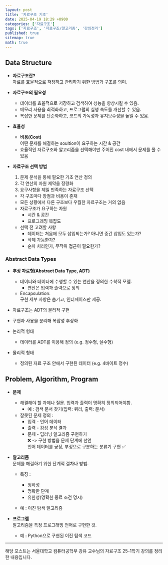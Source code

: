 ```yaml
---
layout: post
title: '자료구조 기초'
date: 2025-04-19 18:29 +0900
categories: ['자료구조']
tags: ['자료구조', '자료구조/알고리즘', '강의정리']
published: true
sitemap: true
math: true
---
```

## Data Structure
- **자료구조란?**  
    자료를 효율적으로 저장하고 관리하기 위한 방법과 구조를 의미.  

- **자료구조의 필요성**  
    - 데이터를 효율적으로 저장하고 검색하여 성능을 향상시킬 수 있음.  
    - 메모리 사용을 최적화하고, 프로그램의 실행 속도를 개선할 수 있음.  
    - 복잡한 문제를 단순화하고, 코드의 가독성과 유지보수성을 높일 수 있음.  

- **효율성**  
    - **비용(Cost)**  
        어떤 문제를 해결하는 soultion이 요구하는 시간 & 공간
    - 효율적인 자료구조와 알고리즘을 선택해야만 주어진 cost 내에서 문제를 풀 수 있음

- **자료구조 선택 방법**
    1. 문제 분석을 통해 필요한 기초 연산 정의
    2. 각 연산의 자원 제약을 정량화
    3. 요구사항을 제일 만족하는 자료구조 선택
    - 각 구조마다 장점과 비용이 존재
    - 모든 상황에서 다른 구조보다 우월한 자료구조는 거의 없음
    - 자료구조가 요구하는 자원
        - 시간 & 공간
        - 프로그래밍 복잡도
    - 선택 전 고려할 사항
        - 데이터는 처음에 모두 삽입되는가? 아니면 중간 삽입도 있는가?
        - 삭제 가능한가?
        - 순차 처리인가, 무작위 접근이 필요한가?

### Abstract Data Types
- **추상 자료형(Abstract Data Type, ADT)**  
    - 데이터와 데이터에 수행할 수 있는 연산을 정의한 수학적 모델.  
        - 연산은 입력과 출력으로 정의  
    - Encapsulation:  
        구현 세부 사항은 숨기고, 인터페이스만 제공.  

- 자료구조는 ADT의 물리적 구현  
- 구현과 사용을 분리해 복잡성 추상화  
- 논리적 형태  
    - 데이터를 ADT를 이용해 정의 (e.g. 정수형, 실수형)
- 물리적 형태  
    - 정의된 자료 구조 안에서 구현된 데이터 (e.g. 4바이트 정수)

## Problem, Algorithm, Program
- **문제**
    - 해결해야 할 과제나 질문. 입력과 출력이 명확히 정의되어야함.  
        - 예 : 검색 문서 찾기(입력: 쿼리, 출력: 문서)
    - 잘못된 문제 정의 : 
        - 입력 - 언어 데이터  
        - 출력 - 감성 분석 결과
        - 문제 - 딥러닝 알고리즘 구현하기  
            ❌ -> 구현 방법을 문제 단계에 선언  
            언어 데이터를 긍정, 부정으로 구분하는 분류기 구현 ✅

- **알고리즘**  
    문제를 해결하기 위한 단계적 절차나 방법.  
    - 특징 :
        - 정확성  
        - 명확한 단계  
        - 유한성(명확한 종료 조건 명시)
    
    - 예 : 이진 탐색 알고리즘  

- **프로그램**  
    알고리즘을 특정 프로그래밍 언어로 구현한 것.  
    - 예 : Python으로 구현된 이진 탐색 코드  


---
해당 포스트는 서울대학교 컴퓨터공학부 강유 교수님의 자료구조 25-1학기 강의를 정리한 내용입니다.